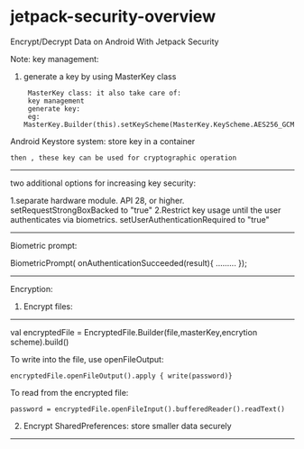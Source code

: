 # jetpack-security-overview
 Encrypt/Decrypt Data on Android With Jetpack Security



 Note:
 key management:
1. generate a key by using MasterKey class

		MasterKey class: it also take care of:
		key management 
		generate key:
		eg: MasterKey.Builder(this).setKeyScheme(MasterKey.KeyScheme.AES256_GCM).build()



Android Keystore system: 
	store key in a container

	then , these key can be used for cryptographic operation



-------------------------------------------------------------------------------
two additional options for increasing key security:

1.separate hardware module.
	API 28, or higher.
	setRequestStrongBoxBacked to "true"
2.Restrict key usage until the user authenticates via biometrics.
	setUserAuthenticationRequired to "true"

--------------------------------------------------------------------------------
Biometric prompt:

BiometricPrompt( onAuthenticationSucceeded(result){
.........
});



---------------------------------------------------------------------------------
Encryption: 

1. Encrypt files:
--------------
val encryptedFile = EncryptedFile.Builder(file,masterKey,encrytion scheme).build()


To write into the file, use openFileOutput:

	encryptedFile.openFileOutput().apply { write(password)}

To read from the encrypted file:

	password = encryptedFile.openFileInput().bufferedReader().readText()



2. Encrypt SharedPreferences: store smaller data securely

------------------------------------------------------------------------------------

